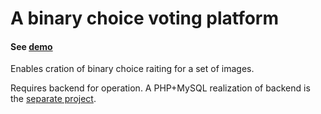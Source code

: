 # A binary choice voting platform

#### See [demo](http://dgrechka.github.io/PicsRating/)

Enables cration of binary choice raiting for a set of images.



Requires backend for operation. A PHP+MySQL realization of backend is the [separate project](https://github.com/dgrechka/PicsRatingPhpBackend).
